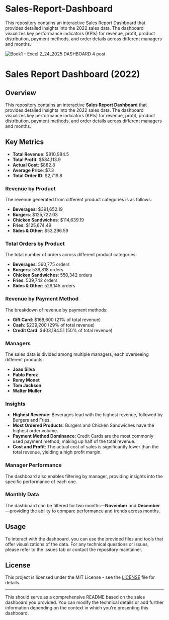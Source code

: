 # Sales-Report-Dashboard
This repository contains an interactive Sales Report Dashboard that provides detailed insights into the 2022 sales data. The dashboard visualizes key performance indicators (KPIs) for revenue, profit, product distribution, payment methods, and order details across different managers and months.

![Book1 - Excel 2_24_2025 DASHBOARD 4 post](https://github.com/user-attachments/assets/2fab2cfd-73d7-42ae-84f9-e04a2421b4c3)

# Sales Report Dashboard (2022)

## Overview

This repository contains an interactive **Sales Report Dashboard** that provides detailed insights into the 2022 sales data. The dashboard visualizes key performance indicators (KPIs) for revenue, profit, product distribution, payment methods, and order details across different managers and months.

## Key Metrics

- **Total Revenue**: $810,984.5
- **Total Profit**: $584,113.9
- **Actual Cost**: $882.8
- **Average Price**: $7.3
- **Total Order ID**: $2,719.8

### Revenue by Product
The revenue generated from different product categories is as follows:

- **Beverages**: $391,652.19
- **Burgers**: $125,722.03
- **Chicken Sandwiches**: $114,639.19
- **Fries**: $125,674.49
- **Sides & Other**: $53,296.59

### Total Orders by Product
The total number of orders across different product categories:

- **Beverages**: 560,775 orders
- **Burgers**: 539,818 orders
- **Chicken Sandwiches**: 550,342 orders
- **Fries**: 539,742 orders
- **Sides & Other**: 529,145 orders

### Revenue by Payment Method
The breakdown of revenue by payment methods:

- **Gift Card**: $168,600 (21% of total revenue)
- **Cash**: $239,200 (29% of total revenue)
- **Credit Card**: $403,184.51 (50% of total revenue)

### Managers
The sales data is divided among multiple managers, each overseeing different products:

- **Joao Silva**
- **Pablo Perez**
- **Remy Monet**
- **Tom Jackson**
- **Walter Muller**

### Insights

- **Highest Revenue**: Beverages lead with the highest revenue, followed by Burgers and Fries.
- **Most Ordered Products**: Burgers and Chicken Sandwiches have the highest order volume.
- **Payment Method Dominance**: Credit Cards are the most commonly used payment method, making up half of the total revenue.
- **Cost and Profit**: The actual cost of sales is significantly lower than the total revenue, yielding a high profit margin.

### Manager Performance
The dashboard also enables filtering by manager, providing insights into the specific performance of each one.

### Monthly Data
The dashboard can be filtered for two months—**November** and **December**—providing the ability to compare performance and trends across months.

## Usage

To interact with the dashboard, you can use the provided files and tools that offer visualizations of the data. For any technical questions or issues, please refer to the issues tab or contact the repository maintainer.

## License

This project is licensed under the MIT License - see the [LICENSE](LICENSE) file for details.

---

This should serve as a comprehensive README based on the sales dashboard you provided. You can modify the technical details or add further information depending on the context in which you're presenting this dashboard.
